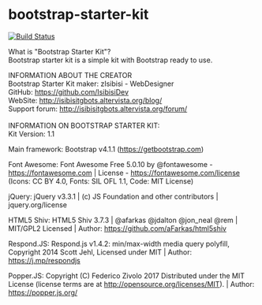 # bootstrap-starter-kit
[![Build Status](https://travis-ci.org/IsibisiDev/bootstrap-starter-kit.svg?branch=master)](https://travis-ci.org/IsibisiDev/bootstrap-starter-kit)

What is "Bootstrap Starter Kit"?<br>
Bootstrap starter kit is a simple kit with Bootstrap ready to use.

INFORMATION ABOUT THE CREATOR<br>
Bootstrap Starter Kit maker: zIsibisi - WebDesigner<br>
GitHub: https://github.com/IsibisiDev<br>
WebSite: http://isibisitgbots.altervista.org/blog/<br>
Support forum: http://isibisitgbots.altervista.org/forum/<br>
<br>
INFORMATION ON BOOTSTRAP STARTER KIT:<br>
Kit Version: 1.1

Main framework: Bootstrap v4.1.1 (https://getbootstrap.com)<br>

Font Awesome: Font Awesome Free 5.0.10 by @fontawesome - https://fontawesome.com | License - https://fontawesome.com/license (Icons: CC BY 4.0, Fonts: SIL OFL 1.1, Code: MIT License)<br>

jQuery: jQuery v3.3.1 | (c) JS Foundation and other contributors | jquery.org/license<br>

HTML5 Shiv: HTML5 Shiv 3.7.3 | @afarkas @jdalton @jon_neal @rem | MIT/GPL2 Licensed | Author: https://github.com/aFarkas/html5shiv<br>

Respond.JS: Respond.js v1.4.2: min/max-width media query polyfill, Copyright 2014 Scott Jehl, Licensed under MIT | Author: https://j.mp/respondjs<br>

Popper.JS: Copyright (C) Federico Zivolo 2017 Distributed under the MIT License (license terms are at http://opensource.org/licenses/MIT). | Author: https://popper.js.org/
